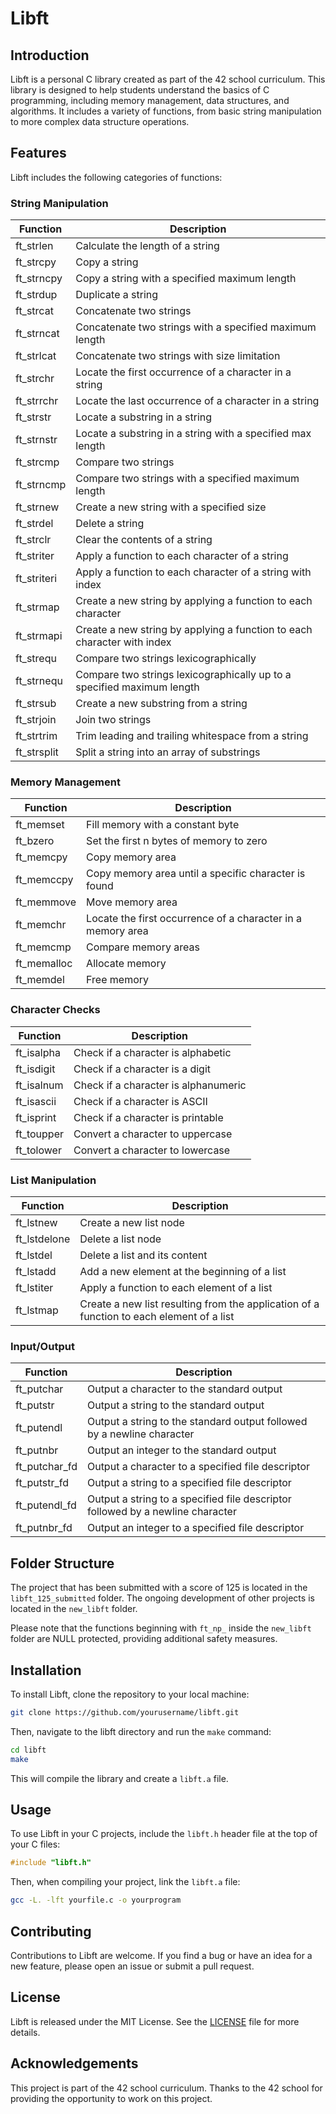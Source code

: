 # Libft

## Introduction

Libft is a personal C library created as part of the 42 school curriculum. This library is designed to help students understand the basics of C programming, including memory management, data structures, and algorithms. It includes a variety of functions, from basic string manipulation to more complex data structure operations.

## Features

Libft includes the following categories of functions:

### String Manipulation

| Function              | Description                                                |
|-----------------------|------------------------------------------------------------|
| ft_strlen             | Calculate the length of a string                           |
| ft_strcpy             | Copy a string                                              |
| ft_strncpy            | Copy a string with a specified maximum length              |
| ft_strdup             | Duplicate a string                                         |
| ft_strcat             | Concatenate two strings                                    |
| ft_strncat            | Concatenate two strings with a specified maximum length    |
| ft_strlcat            | Concatenate two strings with size limitation               |
| ft_strchr             | Locate the first occurrence of a character in a string     |
| ft_strrchr            | Locate the last occurrence of a character in a string      |
| ft_strstr             | Locate a substring in a string                             |
| ft_strnstr            | Locate a substring in a string with a specified max length |
| ft_strcmp             | Compare two strings                                        |
| ft_strncmp            | Compare two strings with a specified maximum length        |
| ft_strnew             | Create a new string with a specified size                  |
| ft_strdel             | Delete a string                                            |
| ft_strclr             | Clear the contents of a string                             |
| ft_striter            | Apply a function to each character of a string             |
| ft_striteri           | Apply a function to each character of a string with index   |
| ft_strmap             | Create a new string by applying a function to each character|
| ft_strmapi            | Create a new string by applying a function to each character with index|
| ft_strequ             | Compare two strings lexicographically                      |
| ft_strnequ            | Compare two strings lexicographically up to a specified maximum length|
| ft_strsub             | Create a new substring from a string                       |
| ft_strjoin            | Join two strings                                           |
| ft_strtrim            | Trim leading and trailing whitespace from a string         |
| ft_strsplit           | Split a string into an array of substrings                  |

### Memory Management

| Function              | Description                                                |
|-----------------------|------------------------------------------------------------|
| ft_memset             | Fill memory with a constant byte                           |
| ft_bzero              | Set the first n bytes of memory to zero                    |
| ft_memcpy             | Copy memory area                                           |
| ft_memccpy            | Copy memory area until a specific character is found       |
| ft_memmove            | Move memory area                                           |
| ft_memchr             | Locate the first occurrence of a character in a memory area|
| ft_memcmp             | Compare memory areas                                       |
| ft_memalloc           | Allocate memory                                            |
| ft_memdel             | Free memory                                                |

### Character Checks

| Function              | Description                                                |
|-----------------------|------------------------------------------------------------|
| ft_isalpha            | Check if a character is alphabetic                         |
| ft_isdigit            | Check if a character is a digit                            |
| ft_isalnum            | Check if a character is alphanumeric                       |
| ft_isascii            | Check if a character is ASCII                              |
| ft_isprint            | Check if a character is printable                          |
| ft_toupper            | Convert a character to uppercase                           |
| ft_tolower            | Convert a character to lowercase                           |

### List Manipulation

| Function              | Description                                                |
|-----------------------|------------------------------------------------------------|
| ft_lstnew             | Create a new list node                                     |
| ft_lstdelone          | Delete a list node                                         |
| ft_lstdel             | Delete a list and its content                              |
| ft_lstadd             | Add a new element at the beginning of a list               |
| ft_lstiter            | Apply a function to each element of a list                 |
| ft_lstmap             | Create a new list resulting from the application of a function to each element of a list|

### Input/Output

| Function              | Description                                                |
|-----------------------|------------------------------------------------------------|
| ft_putchar            | Output a character to the standard output                  |
| ft_putstr             | Output a string to the standard output                     |
| ft_putendl            | Output a string to the standard output followed by a newline character|
| ft_putnbr             | Output an integer to the standard output                   |
| ft_putchar_fd         | Output a character to a specified file descriptor          |
| ft_putstr_fd          | Output a string to a specified file descriptor             |
| ft_putendl_fd         | Output a string to a specified file descriptor followed by a newline character|
| ft_putnbr_fd          | Output an integer to a specified file descriptor           |

## Folder Structure

The project that has been submitted with a score of 125 is located in the `libft_125_submitted` folder. The ongoing development of other projects is located in the `new_libft` folder. 

Please note that the functions beginning with `ft_np_` inside the `new_libft` folder are NULL protected, providing additional safety measures.

## Installation

To install Libft, clone the repository to your local machine:

```bash
git clone https://github.com/yourusername/libft.git
```

Then, navigate to the libft directory and run the `make` command:

```bash
cd libft
make
```

This will compile the library and create a `libft.a` file.

## Usage

To use Libft in your C projects, include the `libft.h` header file at the top of your C files:

```c
#include "libft.h"
```

Then, when compiling your project, link the `libft.a` file:

```bash
gcc -L. -lft yourfile.c -o yourprogram
```

## Contributing

Contributions to Libft are welcome. If you find a bug or have an idea for a new feature, please open an issue or submit a pull request.

## License

Libft is released under the MIT License. See the [LICENSE](LICENSE.md) file for more details.

## Acknowledgements

This project is part of the 42 school curriculum. Thanks to the 42 school for providing the opportunity to work on this project.